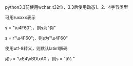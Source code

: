 python3.3前使用wchar_t32位，3.3后使用动态1、2、4字节类型

可用\uxxxx表示

s = "\u4F60";，则s为"你"

s = r"\u4F60";，则s为"\\u4F60"



使用utf-8转义，则默认latin1解码

如s = '\xE4\xBD\xA0'，则s = "ä½ "